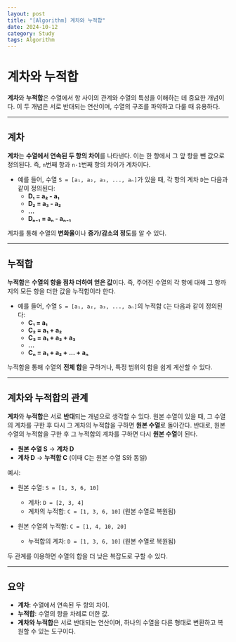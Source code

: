 ```yaml
---
layout: post
title: "[Algorithm] 계차와 누적합"
date: 2024-10-12
category: Study
tags: Algorithm
---
```


# 계차와 누적합

**계차**와 **누적합**은 수열에서 항 사이의 관계와 수열의 특성을 이해하는 데 중요한 개념이다. 이 두 개념은 서로 반대되는 연산이며, 수열의 구조를 파악하고 다룰 때 유용하다.

---

## 계차

**계차**는 **수열에서 연속된 두 항의 차이**를 나타낸다. 이는 한 항에서 그 앞 항을 뺀 값으로 정의된다. 즉, `n`번째 항과 `n-1`번째 항의 차이가 계차이다.

- 예를 들어, 수열 `S = [a₁, a₂, a₃, ..., aₙ]`가 있을 때, 각 항의 계차 `D`는 다음과 같이 정의된다:
  - **D₁ = a₂ - a₁**
  - **D₂ = a₃ - a₂**
  - **...**
  - **Dₙ₋₁ = aₙ - aₙ₋₁**

계차를 통해 수열의 **변화율**이나 **증가/감소의 정도**를 알 수 있다.

---

## 누적합

**누적합**은 **수열의 항을 점차 더하여 얻은 값**이다. 즉, 주어진 수열의 각 항에 대해 그 항까지의 모든 항을 더한 값을 누적합이라 한다.

- 예를 들어, 수열 `S = [a₁, a₂, a₃, ..., aₙ]`의 누적합 `C`는 다음과 같이 정의된다:
  - **C₁ = a₁**
  - **C₂ = a₁ + a₂**
  - **C₃ = a₁ + a₂ + a₃**
  - **...**
  - **Cₙ = a₁ + a₂ + ... + aₙ**

누적합을 통해 수열의 **전체 합**을 구하거나, 특정 범위의 합을 쉽게 계산할 수 있다.

---

## 계차와 누적합의 관계

**계차**와 **누적합**은 서로 **반대**되는 개념으로 생각할 수 있다. 원본 수열이 있을 때, 그 수열의 계차를 구한 후 다시 그 계차의 누적합을 구하면 **원본 수열**로 돌아간다. 반대로, 원본 수열의 누적합을 구한 후 그 누적합의 계차를 구하면 다시 **원본 수열**이 된다.

- **원본 수열 S** → **계차 D**
- **계차 D** → **누적합 C** (이때 C는 원본 수열 S와 동일)

예시:

- 원본 수열: `S = [1, 3, 6, 10]`

  - 계차: `D = [2, 3, 4]`
  - 계차의 누적합: `C = [1, 3, 6, 10]` (원본 수열로 복원됨)

- 원본 수열의 누적합: `C = [1, 4, 10, 20]`
  - 누적합의 계차: `D = [1, 3, 6, 10]` (원본 수열로 복원됨)

두 관계를 이용하면 수열의 합을 더 낮은 복잡도로 구할 수 있다.

---

## 요약

- **계차**: 수열에서 연속된 두 항의 차이.
- **누적합**: 수열의 항을 차례로 더한 값.
- **계차와 누적합**은 서로 반대되는 연산이며, 하나의 수열을 다른 형태로 변환하고 복원할 수 있는 도구이다.
